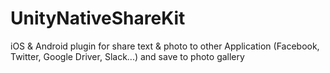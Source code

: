 # UnityNativeShareKit
iOS &amp; Android plugin for share text &amp; photo to other Application (Facebook, Twitter, Google Driver, Slack...) and save to photo gallery
